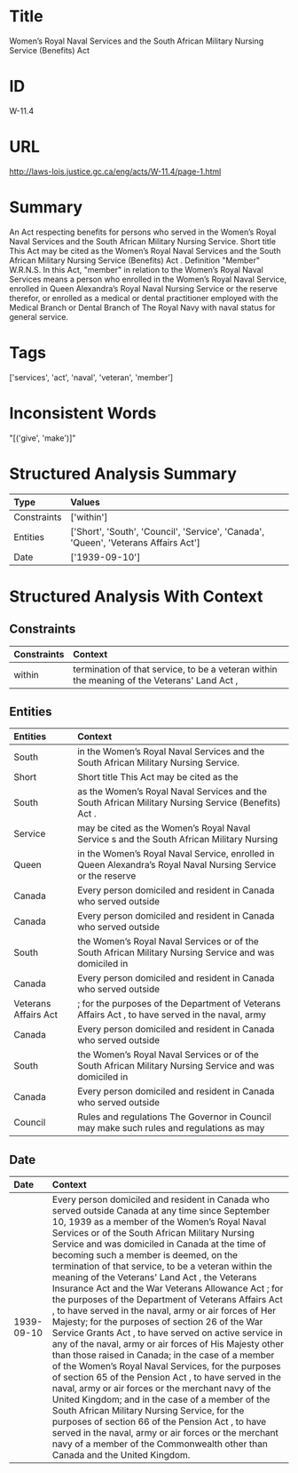 # Title
Women’s Royal Naval Services and the South African Military Nursing Service (Benefits) Act


# ID
W-11.4

# URL
http://laws-lois.justice.gc.ca/eng/acts/W-11.4/page-1.html


# Summary
An Act respecting benefits for persons who served in the Women’s Royal Naval Services and the South African Military Nursing Service.
Short title This Act may be cited as the  Women’s Royal Naval Services and the South African Military Nursing Service (Benefits) Act .
Definition "Member" W.R.N.S. In this Act, "member" in relation to the Women’s Royal Naval Services means a person who enrolled in the Women’s Royal Naval Service, enrolled in Queen Alexandra’s Royal Naval Nursing Service or the reserve therefor, or enrolled as a medical or dental practitioner employed with the Medical Branch or Dental Branch of The Royal Navy with naval status for general service.


# Tags
['services', 'act', 'naval', 'veteran', 'member']


# Inconsistent Words
"[('give', 'make')]"


# Structured Analysis Summary
| Type        | Values                                                                              |
|:------------|:------------------------------------------------------------------------------------|
| Constraints | ['within']                                                                          |
| Entities    | ['Short', 'South', 'Council', 'Service', 'Canada', 'Queen', 'Veterans Affairs Act'] |
| Date        | ['1939-09-10']                                                                      |


# Structured Analysis With Context
 


## Constraints
| Constraints   | Context                                                                                     |
|:--------------|:--------------------------------------------------------------------------------------------|
| within        | termination of that service, to be a veteran within the meaning of the Veterans' Land Act , |


## Entities
| Entities             | Context                                                                                                      |
|:---------------------|:-------------------------------------------------------------------------------------------------------------|
| South                | in the Women’s Royal Naval Services and the South  African Military Nursing Service.                         |
| Short                | Short title This Act may be cited as the                                                                     |
| South                | as the Women’s Royal Naval Services and the South  African Military Nursing Service (Benefits) Act .         |
| Service              | may be cited as the Women’s Royal Naval Service s and the South African Military Nursing                     |
| Queen                | in the Women’s Royal Naval Service, enrolled in Queen Alexandra’s Royal Naval Nursing Service or the reserve |
| Canada               | Every person domiciled and resident in  Canada  who served outside                                           |
| Canada               | Every person domiciled and resident in  Canada  who served outside                                           |
| South                | the Women’s Royal Naval Services or of the South African Military Nursing Service and was domiciled in       |
| Canada               | Every person domiciled and resident in  Canada  who served outside                                           |
| Veterans Affairs Act | ; for the purposes of the Department of Veterans Affairs Act , to have served in the naval, army             |
| Canada               | Every person domiciled and resident in  Canada  who served outside                                           |
| South                | the Women’s Royal Naval Services or of the South African Military Nursing Service and was domiciled in       |
| Canada               | Every person domiciled and resident in  Canada  who served outside                                           |
| Council              | Rules and regulations The Governor in  Council may make such rules and regulations as may                    |


## Date
| Date       | Context                                                                                                                                                                                                                                                                                                                                                                                                                                                                                                                                                                                                                                                                                                                                                                                                                                                                                                                                                                                                                                                                                                                                                                                                                                                                                 |
|:-----------|:----------------------------------------------------------------------------------------------------------------------------------------------------------------------------------------------------------------------------------------------------------------------------------------------------------------------------------------------------------------------------------------------------------------------------------------------------------------------------------------------------------------------------------------------------------------------------------------------------------------------------------------------------------------------------------------------------------------------------------------------------------------------------------------------------------------------------------------------------------------------------------------------------------------------------------------------------------------------------------------------------------------------------------------------------------------------------------------------------------------------------------------------------------------------------------------------------------------------------------------------------------------------------------------|
| 1939-09-10 | Every person domiciled and resident in Canada who served outside Canada at any time since September 10, 1939 as a member of the Women’s Royal Naval Services or of the South African Military Nursing Service and was domiciled in Canada at the time of becoming such a member is deemed, on the termination of that service, to be a veteran within the meaning of the  Veterans' Land Act , the  Veterans Insurance Act  and the  War Veterans Allowance Act ; for the purposes of the  Department of Veterans Affairs Act , to have served in the naval, army or air forces of Her Majesty; for the purposes of section 26 of the  War Service Grants Act , to have served on active service in any of the naval, army or air forces of His Majesty other than those raised in Canada; in the case of a member of the Women’s Royal Naval Services, for the purposes of section 65 of the  Pension Act , to have served in the naval, army or air forces or the merchant navy of the United Kingdom; and in the case of a member of the South African Military Nursing Service, for the purposes of section 66 of the  Pension Act , to have served in the naval, army or air forces or the merchant navy of a member of the Commonwealth other than Canada and the United Kingdom. |


